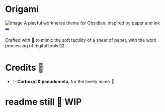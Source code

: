 # Origami

![image](https://user-images.githubusercontent.com/87339163/201764387-56c39bd5-9f03-44f2-abbd-f92801b255c9.png)
A playful workhorse theme for Obsidian, inspired by paper and ink ✒️ 

Crafted with 💖 to mimic the soft tactility of a sheet of paper, with the word processing of digital tools ⌨️

# Credits 🥰
- ✨ **Carboxyl & pseudometa**, for the lovely name 💖

# readme still 🚧 WIP

